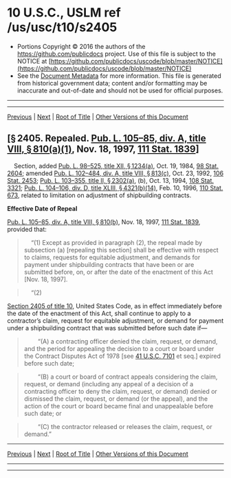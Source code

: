 ---
---

# 10 U.S.C., USLM ref /us/usc/t10/s2405

* Portions Copyright © 2016 the authors of the https://github.com/publicdocs project.
  Use of this file is subject to the NOTICE at [https://github.com/publicdocs/uscode/blob/master/NOTICE](https://github.com/publicdocs/uscode/blob/master/NOTICE)
* See the [Document Metadata](././../../../../../..//README.md) for more information.
  This file is generated from historical government data; content and/or formatting may be inaccurate and out-of-date and should not be used for official purposes.

----------
----------

[Previous](./../../../../../..//us/usc/t10/stA/ptIV/ch141/m__us_usc_t10_s2404.md) | [Next](./../../../../../..//us/usc/t10/stA/ptIV/ch141/m__us_usc_t10_s2406.md) | [Root of Title](./../../../../../../) | [Other Versions of this Document](https://publicdocs.github.io/go/links?ns=uslm&ref=%2Fus%2Fusc%2Ft10%2Fs2405)

## \[§ 2405. Repealed. [Pub. L. 105–85, div. A, title VIII, § 810(a)(1)][/us/pl/105/85/s810/a/1], Nov. 18, 1997, [111 Stat. 1839][/us/stat/111/1839]\]

    Section, added [Pub. L. 98–525, title XII, § 1234(a)][/us/pl/98/525/s1234/a], Oct. 19, 1984, [98 Stat. 2604][/us/stat/98/2604]; amended [Pub. L. 102–484, div. A, title VIII, § 813(c)][/us/pl/102/484/s813/c], Oct. 23, 1992, [106 Stat. 2453][/us/stat/106/2453]; [Pub. L. 103–355, title II, § 2302(a)][/us/pl/103/355/s2302/a], (b), Oct. 13, 1994, [108 Stat. 3321][/us/stat/108/3321]; [Pub. L. 104–106, div. D, title XLIII, § 4321(b)(14)][/us/pl/104/106/s4321/b/14], Feb. 10, 1996, [110 Stat. 673][/us/stat/110/673], related to limitation on adjustment of shipbuilding contracts.

 __Effective Date of Repeal__ 

[Pub. L. 105–85, div. A, title VIII, § 810(b)][/us/pl/105/85/s810/b], Nov. 18, 1997, [111 Stat. 1839][/us/stat/111/1839], provided that:

>     “(1) Except as provided in paragraph (2), the repeal made by subsection (a) \[repealing this section\] shall be effective with respect to claims, requests for equitable adjustment, and demands for payment under shipbuilding contracts that have been or are submitted before, on, or after the date of the enactment of this Act \[Nov. 18, 1997\].

>     “(2)

 [Section 2405 of title 10][/us/usc/t10/s2405], United States Code, as in effect immediately before the date of the enactment of this Act, shall continue to apply to a contractor’s claim, request for equitable adjustment, or demand for payment under a shipbuilding contract that was submitted before such date if—

>         “(A) a contracting officer denied the claim, request, or demand, and the period for appealing the decision to a court or board under the Contract Disputes Act of 1978 \[see [41 U.S.C. 7101][/us/usc/t41/s7101] et seq.\] expired before such date;

>         “(B) a court or board of contract appeals considering the claim, request, or demand (including any appeal of a decision of a contracting officer to deny the claim, request, or demand) denied or dismissed the claim, request, or demand (or the appeal), and the action of the court or board became final and unappealable before such date; or

>         “(C) the contractor released or releases the claim, request, or demand.”

----------

[Previous](./../../../../../..//us/usc/t10/stA/ptIV/ch141/m__us_usc_t10_s2404.md) | [Next](./../../../../../..//us/usc/t10/stA/ptIV/ch141/m__us_usc_t10_s2406.md) | [Root of Title](./../../../../../../) | [Other Versions of this Document](https://publicdocs.github.io/go/links?ns=uslm&ref=%2Fus%2Fusc%2Ft10%2Fs2405)

----------
----------

[/us/pl/105/85/s810/a/1]: https://publicdocs.github.io/go/links?ns=uslm&ref=%2Fus%2Fpl%2F105%2F85%2Fs810%2Fa%2F1
[/us/stat/111/1839]: https://publicdocs.github.io/go/links?ns=uslm&ref=%2Fus%2Fstat%2F111%2F1839
[/us/pl/98/525/s1234/a]: https://publicdocs.github.io/go/links?ns=uslm&ref=%2Fus%2Fpl%2F98%2F525%2Fs1234%2Fa
[/us/stat/98/2604]: https://publicdocs.github.io/go/links?ns=uslm&ref=%2Fus%2Fstat%2F98%2F2604
[/us/pl/102/484/s813/c]: https://publicdocs.github.io/go/links?ns=uslm&ref=%2Fus%2Fpl%2F102%2F484%2Fs813%2Fc
[/us/stat/106/2453]: https://publicdocs.github.io/go/links?ns=uslm&ref=%2Fus%2Fstat%2F106%2F2453
[/us/pl/103/355/s2302/a]: https://publicdocs.github.io/go/links?ns=uslm&ref=%2Fus%2Fpl%2F103%2F355%2Fs2302%2Fa
[/us/stat/108/3321]: https://publicdocs.github.io/go/links?ns=uslm&ref=%2Fus%2Fstat%2F108%2F3321
[/us/pl/104/106/s4321/b/14]: https://publicdocs.github.io/go/links?ns=uslm&ref=%2Fus%2Fpl%2F104%2F106%2Fs4321%2Fb%2F14
[/us/stat/110/673]: https://publicdocs.github.io/go/links?ns=uslm&ref=%2Fus%2Fstat%2F110%2F673
[/us/pl/105/85/s810/b]: https://publicdocs.github.io/go/links?ns=uslm&ref=%2Fus%2Fpl%2F105%2F85%2Fs810%2Fb
[/us/stat/111/1839]: https://publicdocs.github.io/go/links?ns=uslm&ref=%2Fus%2Fstat%2F111%2F1839
[/us/usc/t10/s2405]: https://publicdocs.github.io/go/links?ns=uslm&ref=%2Fus%2Fusc%2Ft10%2Fs2405
[/us/usc/t41/s7101]: https://publicdocs.github.io/go/links?ns=uslm&ref=%2Fus%2Fusc%2Ft41%2Fs7101


